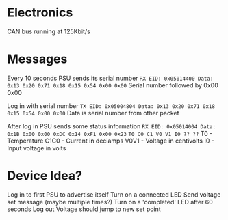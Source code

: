 Electronics
===========
CAN bus running at 125Kbit/s

Messages
========
Every 10 seconds PSU sends its serial number
`RX EID: 0x05014400 Data: 0x13 0x20 0x71 0x18 0x15 0x54 0x00 0x00`
Serial number followed by 0x00 0x00

Log in with serial number
`TX EID: 0x05004804 Data: 0x13 0x20 0x71 0x18 0x15 0x54 0x00 0x00`
Data is serial number from other packet

After log in PSU sends some status information
`RX EID: 0x05014004 Data: 0x1B 0x00 0x00 0xDC 0x14 0xF1 0x00 0x23`
`T0 C0 C1 V0 V1 I0 ?? ??`
T0 - Temperature
C1C0 - Current in deciamps
V0V1 - Voltage in centivolts
I0 - Input voltage in volts

Device Idea?
============

Log in to first PSU to advertise itself
Turn on a connected LED
Send voltage set message (maybe multiple times?)
Turn on a 'completed' LED after 60 seconds
Log out
Voltage should jump to new set point
